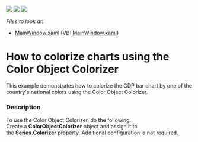 <!-- default badges list -->
![](https://img.shields.io/endpoint?url=https://codecentral.devexpress.com/api/v1/VersionRange/128568848/15.1.3%2B)
[![](https://img.shields.io/badge/Open_in_DevExpress_Support_Center-FF7200?style=flat-square&logo=DevExpress&logoColor=white)](https://supportcenter.devexpress.com/ticket/details/T245322)
[![](https://img.shields.io/badge/📖_How_to_use_DevExpress_Examples-e9f6fc?style=flat-square)](https://docs.devexpress.com/GeneralInformation/403183)
<!-- default badges end -->
<!-- default file list -->
*Files to look at*:

* [MainWindow.xaml](./CS/ColorObjectColorizerExample/MainWindow.xaml) (VB: [MainWindow.xaml](./VB/ColorObjectColorizerExample/MainWindow.xaml))
<!-- default file list end -->
# How to colorize charts using the Color Object Colorizer


This example demonstrates how to colorize the GDP bar chart by one of the country's national colors using the Color Object Colorizer.


<h3>Description</h3>

To use the Color Object Colorizer, do&nbsp;the following.<br />Create a&nbsp;<strong>ColorObjectColorizer</strong>&nbsp;object and assign it to the&nbsp;<strong>Series.Colorizer</strong>&nbsp;property. Additional configuration is not required.

<br/>


